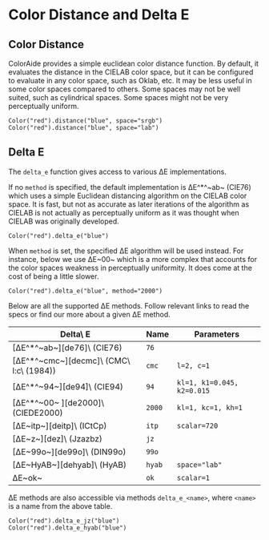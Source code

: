 # Color Distance and Delta E

## Color Distance

ColorAide provides a simple euclidean color distance function. By default, it evaluates the distance in the CIELAB color
space, but it can be configured to evaluate in any color space, such as Oklab, etc. It may be less useful in some color
spaces compared to others. Some spaces may not be well suited, such as cylindrical spaces. Some spaces might not be
very perceptually uniform.

```playground
Color("red").distance("blue", space="srgb")
Color("red").distance("blue", space="lab")
```

## Delta E

The `delta_e` function gives access to various ∆E implementations.

If no `method` is specified, the default implementation is ∆E^\*^~ab~ (CIE76) which uses a simple Euclidean distancing
algorithm on the CIELAB color space. It is fast, but not as accurate as later iterations of the algorithm as CIELAB is
not actually as perceptually uniform as it was thought when CIELAB was originally developed.

```playground
Color("red").delta_e("blue")
```

When `method` is set, the specified ∆E algorithm will be used instead. For instance, below we use ∆E~00~ which is a
more complex that accounts for the color spaces weakness in perceptually uniformity. It does come at the cost of being
a little slower.

```playground
Color("red").delta_e("blue", method="2000")
```

Below are all the supported ∆E methods. Follow relevant links to read the specs or find our more about a given ∆E
method.

Delta\ E                                 | Name            | Parameters
---------------------------------------- | --------------- | --------------------
[∆E^\*^~ab~][de76]\ (CIE76)              | `76`            |
[∆E^\*^~cmc~][decmc]\ (CMC\ l:c\ (1984)) | `cmc`           | `l=2, c=1`
[∆E^\*^~94~][de94]\ (CIE94)              | `94`            | `kl=1, k1=0.045, k2=0.015`
[∆E^\*^~00~ ][de2000]\ (CIEDE2000)       | `2000`          | `kl=1, kc=1, kh=1`
[∆E~itp~][deitp]\ (ICtCp)                | `itp`           | `scalar=720`
[∆E~z~][dez]\ (Jzazbz)                   | `jz`            |
[∆E~99o~][de99o]\ (DIN99o)               | `99o`           |
[∆E~HyAB~][dehyab]\ (HyAB)               | `hyab`          | `space="lab"`
∆E~ok~                                   | `ok`            | `scalar=1`

∆E methods are also accessible via methods `delta_e_<name>`, where `<name>` is a name from the above table.

```playground
Color("red").delta_e_jz("blue")
Color("red").delta_e_hyab("blue")
```
